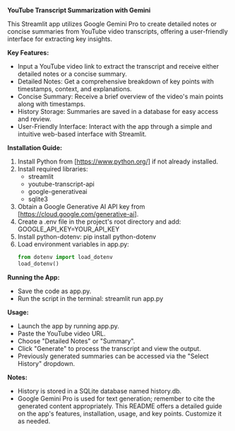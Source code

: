 **YouTube Transcript Summarization with Gemini**

This Streamlit app utilizes Google Gemini Pro to create detailed notes or concise summaries from YouTube video transcripts, offering a user-friendly interface for extracting key insights.

**Key Features:**
- Input a YouTube video link to extract the transcript and receive either detailed notes or a concise summary.
- Detailed Notes: Get a comprehensive breakdown of key points with timestamps, context, and explanations.
- Concise Summary: Receive a brief overview of the video's main points along with timestamps.
- History Storage: Summaries are saved in a database for easy access and review.
- User-Friendly Interface: Interact with the app through a simple and intuitive web-based interface with Streamlit.

**Installation Guide:**
1. Install Python from [https://www.python.org/] if not already installed.
2. Install required libraries:
   - streamlit
   - youtube-transcript-api
   - google-generativeai
   - sqlite3
3. Obtain a Google Generative AI API key from [https://cloud.google.com/generative-ai].
4. Create a .env file in the project's root directory and add: GOOGLE_API_KEY=YOUR_API_KEY
5. Install python-dotenv: pip install python-dotenv
6. Load environment variables in app.py:
   ```python
   from dotenv import load_dotenv
   load_dotenv()
   ```
**Running the App:**
- Save the code as app.py.
- Run the script in the terminal: streamlit run app.py

**Usage:**
- Launch the app by running app.py.
- Paste the YouTube video URL.
- Choose "Detailed Notes" or "Summary".
- Click "Generate" to process the transcript and view the output.
- Previously generated summaries can be accessed via the "Select History" dropdown.

**Notes:**
- History is stored in a SQLite database named history.db.
- Google Gemini Pro is used for text generation; remember to cite the generated content appropriately.
This README offers a detailed guide on the app's features, installation, usage, and key points. Customize it as needed.
